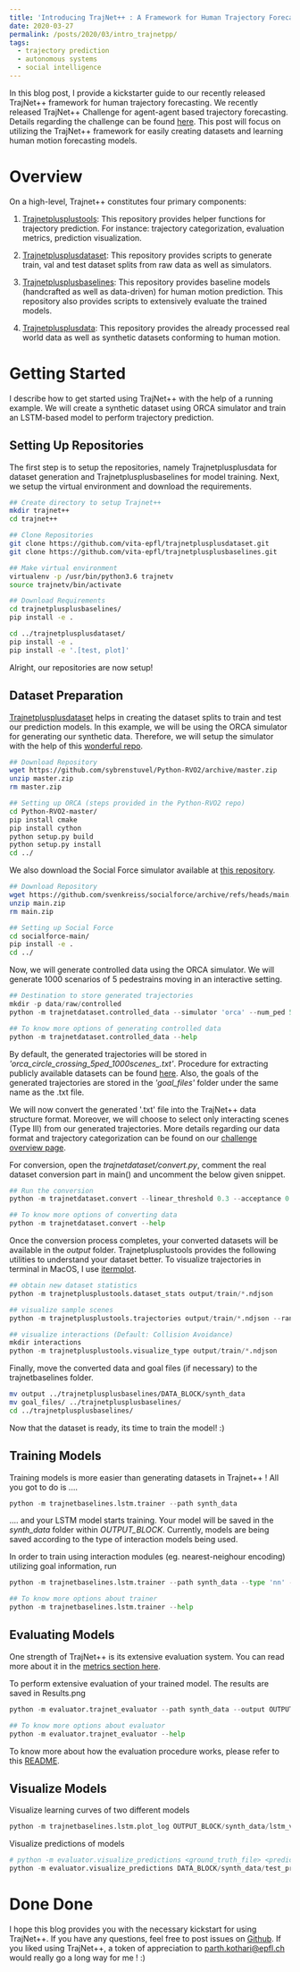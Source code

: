 ```yaml
---
title: 'Introducing TrajNet++ : A Framework for Human Trajectory Forecasting'
date: 2020-03-27
permalink: /posts/2020/03/intro_trajnetpp/
tags:
  - trajectory prediction
  - autonomous systems
  - social intelligence
---
```


In this blog post, I provide a kickstarter guide to our recently released TrajNet++ framework for human trajectory forecasting. We recently released TrajNet++ Challenge for agent-agent based trajectory forecasting. Details regarding the challenge can be found [here](https://www.aicrowd.com/challenges/trajnet-a-trajectory-forecasting-challenge). This post will focus on utilizing the TrajNet++ framework for easily creating datasets and learning human motion forecasting models.

Overview
========

On a high-level, Trajnet++ constitutes four primary components:

1. [Trajnetplusplustools](https://github.com/vita-epfl/trajnetplusplustools): This repository provides helper functions for trajectory prediction. For instance: trajectory categorization, evaluation metrics, prediction visualization. 

2. [Trajnetplusplusdataset](https://github.com/vita-epfl/trajnetplusplusdataset): This repository provides scripts to generate train, val and test dataset splits from raw data as well as simulators.

3. [Trajnetplusplusbaselines](https://github.com/vita-epfl/trajnetplusplusbaselines): This repository provides baseline models (handcrafted as well as data-driven) for human motion prediction. This repository also provides scripts to extensively evaluate the trained models.

4. [Trajnetplusplusdata](https://github.com/vita-epfl/trajnetplusplusdata): This repository provides the already processed real world data as well as synthetic datasets conforming to human motion. 

Getting Started
===============

I describe how to get started using TrajNet++ with the help of a running example. 
We will create a synthetic dataset using ORCA simulator and train an LSTM-based model to perform trajectory prediction. 

Setting Up Repositories
-----------------------

The first step is to setup the repositories, namely Trajnetplusplusdata for dataset generation and Trajnetplusplusbaselines for model training. Next, we setup the virtual environment and download the requirements. 

```bash
## Create directory to setup Trajnet++
mkdir trajnet++
cd trajnet++ 

## Clone Repositories
git clone https://github.com/vita-epfl/trajnetplusplusdataset.git
git clone https://github.com/vita-epfl/trajnetplusplusbaselines.git

## Make virtual environment
virtualenv -p /usr/bin/python3.6 trajnetv
source trajnetv/bin/activate

## Download Requirements
cd trajnetplusplusbaselines/ 
pip install -e .

cd ../trajnetplusplusdataset/ 
pip install -e .
pip install -e '.[test, plot]'
```

Alright, our repositories are now setup! 

Dataset Preparation
-------------------

[Trajnetplusplusdataset](https://github.com/vita-epfl/trajnetplusplusdataset) helps in creating the dataset splits to train and test our prediction models. In this example, we will be using the ORCA simulator for generating our synthetic data. 
Therefore, we will setup the simulator with the help of this [wonderful repo](https://github.com/sybrenstuvel/Python-RVO2).

```bash
## Download Repository
wget https://github.com/sybrenstuvel/Python-RVO2/archive/master.zip
unzip master.zip
rm master.zip

## Setting up ORCA (steps provided in the Python-RVO2 repo)
cd Python-RVO2-master/
pip install cmake
pip install cython
python setup.py build
python setup.py install
cd ../
```

We also download the Social Force simulator available at [this repository](https://github.com/svenkreiss/socialforce). 

```bash
## Download Repository
wget https://github.com/svenkreiss/socialforce/archive/refs/heads/main.zip
unzip main.zip
rm main.zip

## Setting up Social Force
cd socialforce-main/
pip install -e .
cd ../
```

Now, we will generate controlled data using the ORCA simulator. We will generate 1000 scenarios of 5 pedestrains moving in an interactive setting.

```python
## Destination to store generated trajectories
mkdir -p data/raw/controlled
python -m trajnetdataset.controlled_data --simulator 'orca' --num_ped 5 --num_scenes 1000

## To know more options of generating controlled data
python -m trajnetdataset.controlled_data --help
```

By default, the generated trajectories will be stored in _'orca\_circle\_crossing\_5ped\_1000scenes\_.txt'_. Procedure for extracting publicly available datasets can be found [here](https://github.com/vita-epfl/trajnetplusplusdataset/blob/master/README.rst). Also, the goals of the generated trajectories are stored in the _'goal_files'_ folder under the same name as the .txt file.

We will now convert the generated '.txt' file into the TrajNet++ data structure format. Moreover, we will choose to select only interacting scenes (Type III) from our generated trajectories. More details regarding our data format and trajectory categorization can be found on our [challenge overview page](https://www.aicrowd.com/challenges/trajnet-a-trajectory-forecasting-challenge).

For conversion, open the _trajnetdataset/convert.py_, comment the real dataset conversion part in main() and uncomment the below given snippet.

```python
## Run the conversion
python -m trajnetdataset.convert --linear_threshold 0.3 --acceptance 0 0 1.0 0 --synthetic

## To know more options of converting data
python -m trajnetdataset.convert --help
```

Once the conversion process completes, your converted datasets will be available in the _output_ folder. Trajnetplusplustools provides the following utilities to understand your dataset better. To visualize trajectories in terminal in MacOS, I use [itermplot](https://github.com/daleroberts/itermplot).

```python
## obtain new dataset statistics
python -m trajnetplusplustools.dataset_stats output/train/*.ndjson

## visualize sample scenes
python -m trajnetplusplustools.trajectories output/train/*.ndjson --random

## visualize interactions (Default: Collision Avoidance)
mkdir interactions
python -m trajnetplusplustools.visualize_type output/train/*.ndjson
```

Finally, move the converted data and goal files (if necessary) to the trajnetbaselines folder.

```bash
mv output ../trajnetplusplusbaselines/DATA_BLOCK/synth_data
mv goal_files/ ../trajnetplusplusbaselines/
cd ../trajnetplusplusbaselines/
```
Now that the dataset is ready, its time to train the model! :)

Training Models
---------------

Training models is more easier than generating datasets in Trajnet++ !
All you got to do is ....
```python
python -m trajnetbaselines.lstm.trainer --path synth_data
```
.... and your LSTM model starts training. Your model will be saved in the _synth\_data_ folder within _OUTPUT\_BLOCK_. Currently, models are being saved according to the type of interaction models being used.

In order to train using interaction modules (eg. nearest-neighour encoding) utilizing goal information, run
```python
python -m trajnetbaselines.lstm.trainer --path synth_data --type 'nn' --goals
```

```python
## To know more options about trainer 
python -m trajnetbaselines.lstm.trainer --help
```


Evaluating Models
-----------------

One strength of TrajNet++ is its extensive evaluation system. You can read more about it in the [metrics section here](https://www.aicrowd.com/challenges/trajnet-a-trajectory-forecasting-challenge).

To perform extensive evaluation of your trained model. The results are saved in Results.png 
```python
python -m evaluator.trajnet_evaluator --path synth_data --output OUTPUT_BLOCK/synth_data/lstm_vanilla_None.pkl

## To know more options about evaluator 
python -m evaluator.trajnet_evaluator --help
```
To know more about how the evaluation procedure works, please refer to this [README](https://github.com/vita-epfl/trajnetplusplusbaselines/blob/master/evaluator/README.rst).


Visualize Models
----------------

Visualize learning curves of two different models
```python
python -m trajnetbaselines.lstm.plot_log OUTPUT_BLOCK/synth_data/lstm_vanilla_None.pkl.log OUTPUT_BLOCK/synth_data/lstm_goals_nn_None.pkl.log
```

Visualize predictions of models
```python
# python -m evaluator.visualize_predictions <ground_truth_file> <prediction_file>
python -m evaluator.visualize_predictions DATA_BLOCK/synth_data/test_private/orca_five_synth.ndjson DATA_BLOCK/synth_data/test_pred/lstm_vanilla_None_modes1/orca_five_synth.ndjson --n 10 --random
```

Done Done
=========

I hope this blog provides you with the necessary kickstart for using TrajNet++. If you have any questions, feel free to post issues on [Github](https://github.com/vita-epfl/trajnetplusplusbaselines). If you liked using TrajNet++, a token of appreciation to parth.kothari@epfl.ch would really go a long way for me ! :)
